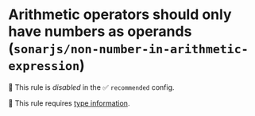 # Arithmetic operators should only have numbers as operands (`sonarjs/non-number-in-arithmetic-expression`)

🚫 This rule is _disabled_ in the ✅ `recommended` config.

💭 This rule requires [type information](https://typescript-eslint.io/linting/typed-linting).

<!-- end auto-generated rule header -->
